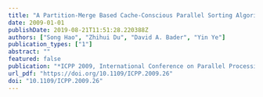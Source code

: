 ```yaml
---
title: "A Partition-Merge Based Cache-Conscious Parallel Sorting Algorithm for CMP with Shared Cache"
date: 2009-01-01
publishDate: 2019-08-21T11:51:28.220388Z
authors: ["Song Hao", "Zhihui Du", "David A. Bader", "Yin Ye"]
publication_types: ["1"]
abstract: ""
featured: false
publication: "*ICPP 2009, International Conference on Parallel Processing, Vienna, Austria, 22-25 September 2009*"
url_pdf: "https://doi.org/10.1109/ICPP.2009.26"
doi: "10.1109/ICPP.2009.26"
---
```


